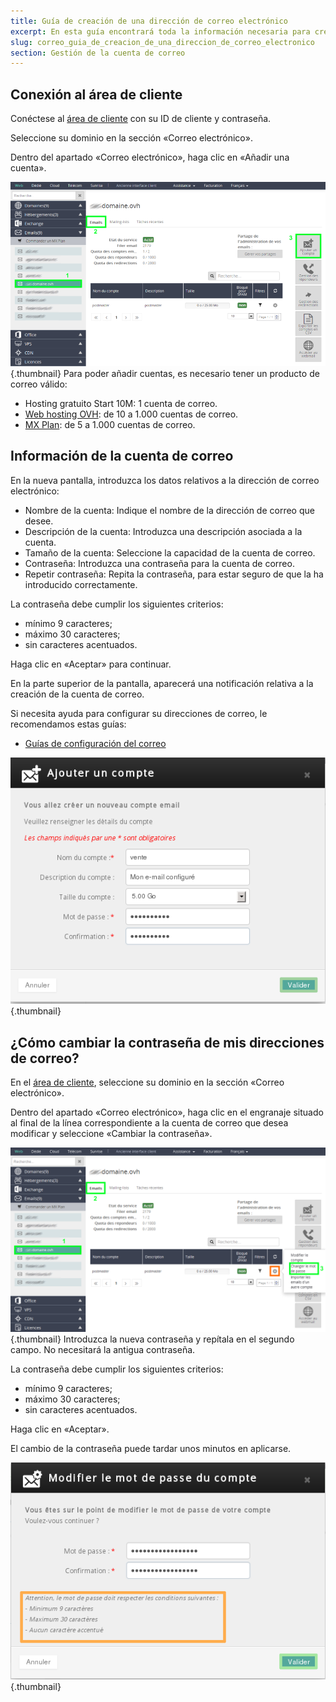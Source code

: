 ```yaml
---
title: Guía de creación de una dirección de correo electrónico
excerpt: En esta guía encontrará toda la información necesaria para crear su dirección de correo electrónico.
slug: correo_guia_de_creacion_de_una_direccion_de_correo_electronico
section: Gestión de la cuenta de correo
---
```


## Conexión al área de cliente
Conéctese al [área de cliente](https://www.ovh.com/manager/web/) con su ID de cliente y contraseña.

Seleccione su dominio en la sección «Correo electrónico».

Dentro del apartado «Correo electrónico», haga clic en «Añadir una cuenta».

![](images/img_3636.jpg){.thumbnail}
Para poder añadir cuentas, es necesario tener un producto de correo válido:

- Hosting gratuito Start 10M: 1 cuenta de correo.
- [Web hosting OVH](https://www.ovh.es/hosting/): de 10 a 1.000 cuentas de correo.
- [MX Plan](https://www.ovh.es/productos/mxplan.xml): de 5 a 1.000 cuentas de correo.

## Información de la cuenta de correo
En la nueva pantalla, introduzca los datos relativos a la dirección de correo electrónico:

- Nombre de la cuenta: Indique el nombre de la dirección de correo que desee.
- Descripción de la cuenta: Introduzca una descripción asociada a la cuenta.
- Tamaño de la cuenta: Seleccione la capacidad de la cuenta de correo.
- Contraseña: Introduzca una contraseña para la cuenta de correo.
- Repetir contraseña: Repita la contraseña, para estar seguro de que la ha introducido correctamente.

La contraseña debe cumplir los siguientes criterios: 

- mínimo 9 caracteres;
- máximo 30 caracteres; 
- sin caracteres acentuados.

Haga clic en «Aceptar» para continuar.

En la parte superior de la pantalla, aparecerá una notificación relativa a la creación de la cuenta de correo.

Si necesita ayuda para configurar su direcciones de correo, le recomendamos estas guías:

- [Guías de configuración del correo](https://www.ovh.es/hosting/guias/)

![](images/img_2385.jpg){.thumbnail}

## ¿Cómo cambiar la contraseña de mis direcciones de correo?
En el [área de cliente](https://www.ovh.com/manager/web/), seleccione su dominio en la sección «Correo electrónico».

Dentro del apartado «Correo electrónico», haga clic en el engranaje situado al final de la línea correspondiente a la cuenta de correo que desea modificar y seleccione «Cambiar la contraseña».

![](images/img_3637.jpg){.thumbnail}
Introduzca la nueva contraseña y repítala en el segundo campo. No necesitará la antigua contraseña.

La contraseña debe cumplir los siguientes criterios: 

- mínimo 9 caracteres;
- máximo 30 caracteres; 
- sin caracteres acentuados.

Haga clic en «Aceptar».

El cambio de la contraseña puede tardar unos minutos en aplicarse.

![](images/img_2387.jpg){.thumbnail}